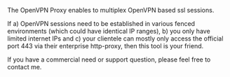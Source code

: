 The OpenVPN Proxy enables to multiplex OpenVPN based ssl sessions.

If a) OpenVPN sessions need to be established in various fenced environments (which could have identical IP ranges), b) you only have limited internet IPs and c) your clientele can mostly only access the official port 443 via their enterprise http-proxy, then this tool is your friend.

If you have a commercial need or support question, please feel free to contact me.